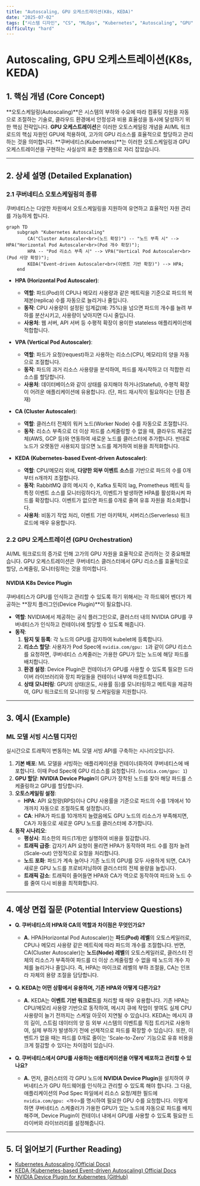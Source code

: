 ```yaml
---
title: "Autoscaling, GPU 오케스트레이션(K8s, KEDA)"
date: "2025-07-02"
tags: ["시스템 디자인", "CS", "MLOps", "Kubernetes", "Autoscaling", "GPU"]
difficulty: "hard"
---
```


# Autoscaling, GPU 오케스트레이션(K8s, KEDA)

## 1. 핵심 개념 (Core Concept)

**오토스케일링(Autoscaling)**은 시스템의 부하와 수요에 따라 컴퓨팅 자원을 자동으로 조절하는 기술로, 클라우드 환경에서 안정성과 비용 효율성을 동시에 달성하기 위한 핵심 전략입니다. **GPU 오케스트레이션**은 이러한 오토스케일링 개념을 AI/ML 워크로드의 핵심 자원인 GPU에 적용하여, 고가의 GPU 리소스를 효율적으로 할당하고 관리하는 것을 의미합니다. **쿠버네티스(Kubernetes)**는 이러한 오토스케일링과 GPU 오케스트레이션을 구현하는 사실상의 표준 플랫폼으로 자리 잡았습니다.

---

## 2. 상세 설명 (Detailed Explanation)

### 2.1 쿠버네티스 오토스케일링의 종류

쿠버네티스는 다양한 차원에서 오토스케일링을 지원하여 유연하고 효율적인 자원 관리를 가능하게 합니다.

```mermaid
graph TD
    subgraph "Kubernetes Autoscaling"
        CA("Cluster Autoscaler<br>(노드 확장)") -- "노드 부족 시" --> HPA("Horizontal Pod Autoscaler<br>(Pod 개수 확장)");
        HPA -- "Pod 리소스 부족 시" --> VPA("Vertical Pod Autoscaler<br>(Pod 사양 확장)");
        KEDA("Event-driven Autoscaler<br>(이벤트 기반 확장)") --> HPA;
    end
```

*   **HPA (Horizontal Pod Autoscaler)**:
    *   **역할**: 파드(Pod)의 CPU나 메모리 사용량과 같은 메트릭을 기준으로 파드의 복제본(replica) 수를 자동으로 늘리거나 줄입니다.
    *   **동작**: CPU 사용량이 설정된 임계값(예: 75%)을 넘으면 파드의 개수를 늘려 부하를 분산시키고, 사용량이 낮아지면 다시 줄입니다.
    *   **사용처**: 웹 서버, API 서버 등 수평적 확장이 용이한 stateless 애플리케이션에 적합합니다.

*   **VPA (Vertical Pod Autoscaler)**:
    *   **역할**: 파드가 요청(request)하고 사용하는 리소스(CPU, 메모리)의 양을 자동으로 조절합니다.
    *   **동작**: 파드의 과거 리소스 사용량을 분석하여, 파드를 재시작하고 더 적합한 리소스를 할당합니다.
    *   **사용처**: 데이터베이스와 같이 상태를 유지해야 하거나(Stateful), 수평적 확장이 어려운 애플리케이션에 유용합니다. (단, 파드 재시작이 필요하다는 단점 존재)

*   **CA (Cluster Autoscaler)**:
    *   **역할**: 클러스터 전체의 워커 노드(Worker Node) 수를 자동으로 조절합니다.
    *   **동작**: 리소스 부족으로 더 이상 파드를 스케줄링할 수 없을 때, 클라우드 제공업체(AWS, GCP 등)와 연동하여 새로운 노드를 클러스터에 추가합니다. 반대로 노드가 오랫동안 사용되지 않으면 노드를 제거하여 비용을 최적화합니다.

*   **KEDA (Kubernetes-based Event-driven Autoscaler)**:
    *   **역할**: CPU/메모리 외에, **다양한 외부 이벤트 소스**를 기반으로 파드의 수를 0개부터 n개까지 조절합니다.
    *   **동작**: RabbitMQ 큐의 메시지 수, Kafka 토픽의 lag, Prometheus 메트릭 등 특정 이벤트 소스를 모니터링하다가, 이벤트가 발생하면 HPA를 활성화시켜 파드를 확장합니다. 이벤트가 없으면 파드를 0개로 줄여 유휴 자원을 최소화합니다.
    *   **사용처**: 비동기 작업 처리, 이벤트 기반 아키텍처, 서버리스(Serverless) 워크로드에 매우 유용합니다.

### 2.2 GPU 오케스트레이션 (GPU Orchestration)

AI/ML 워크로드의 증가로 인해 고가의 GPU 자원을 효율적으로 관리하는 것    중요해졌습니다. GPU 오케스트레이션은 쿠버네티스 클러스터에서 GPU 리소스를 효율적으로 할당, 스케줄링, 모니터링하는 것을 의미합니다.

#### NVIDIA K8s Device Plugin
쿠버네티스가 GPU를 인식하고 관리할 수 있도록 하기 위해서는 각 하드웨어 벤더가 제공하는 **장치 플러그인(Device Plugin)**이 필요합니다.

*   **역할**: NVIDIA에서 제공하는 공식 플러그인으로, 클러스터 내의 NVIDIA GPU를 쿠버네티스가 인식하고 컨테이너에 할당할 수 있도록 해줍니다.
*   **동작**:
    1.  **탐지 및 등록**: 각 노드의 GPU를 감지하여 kubelet에 등록합니다.
    2.  **리소스 할당**: 사용자가 Pod Spec에 `nvidia.com/gpu: 1`과 같이 GPU 리소스를 요청하면, 쿠버네티스 스케줄러는 가용한 GPU가 있는 노드에 해당 파드를 배치합니다.
    3.  **환경 설정**: Device Plugin은 컨테이너가 GPU를 사용할 수 있도록 필요한 드라이버 라이브러리와 장치 파일들을 컨테이너 내부에 마운트합니다.
    4.  **상태 모니터링**: GPU의 상태(온도, 사용률 등)를 모니터링하고 메트릭을 제공하여, GPU 워크로드의 모니터링 및 스케일링을 지원합니다.

---

## 3. 예시 (Example)

### ML 모델 서빙 시스템 디자인

실시간으로 트래픽이 변동하는 ML 모델 서빙 API를 구축하는 시나리오입니다.

1.  **기본 배포**: ML 모델을 서빙하는 애플리케이션을 컨테이너화하여 쿠버네티스에 배포합니다. 이때 Pod Spec에 GPU 리소스를 요청합니다. (`nvidia.com/gpu: 1`)
2.  **GPU 할당**: **NVIDIA Device Plugin**이 GPU가 장착된 노드를 찾아 해당 파드를 스케줄링하고 GPU를 할당합니다.
3.  **오토스케일링 설정**:
    *   **HPA**: API 요청량(RPS)이나 CPU 사용률을 기준으로 파드의 수를 1개에서 10개까지 자동으로 조절하도록 설정합니다.
    *   **CA**: HPA가 파드를 10개까지 늘렸음에도 GPU 노드의 리소스가 부족해지면, CA가 자동으로 새로운 GPU 노드를 클러스터에 추가합니다.
4.  **동작 시나리오**:
    *   **평상시**: 최소한의 파드(1개)만 실행하여 비용을 절감합니다.
    *   **트래픽 급증**: 갑자기 API 요청이 몰리면 HPA가 동작하여 파드 수를 점차 늘려(Scale-out) 안정적으로 요청을 처리합니다.
    *   **노드 포화**: 파드가 계속 늘어나 기존 노드의 GPU를 모두 사용하게 되면, CA가 새로운 GPU 노드를 프로비저닝하여 클러스터의 전체 용량을 늘립니다.
    *   **트래픽 감소**: 트래픽이 줄어들면 HPA와 CA가 역으로 동작하여 파드와 노드 수를 줄여 다시 비용을 최적화합니다.

---

## 4. 예상 면접 질문 (Potential Interview Questions)

*   **Q. 쿠버네티스의 HPA와 CA의 역할과 차이점은 무엇인가요?**
    *   **A.** HPA(Horizontal Pod Autoscaler)는 **파드(Pod) 레벨**의 오토스케일러로, CPU나 메모리 사용량 같은 메트릭에 따라 파드의 개수를 조절합니다. 반면, CA(Cluster Autoscaler)는 **노드(Node) 레벨**의 오토스케일러로, 클러스터 전체의 리소스가 부족하여 파드를 더 이상 스케줄링할 수 없을 때 노드의 개수 자체를 늘리거나 줄입니다. 즉, HPA는 마이크로 레벨의 부하 조절을, CA는 인프라 자체의 용량 조절을 담당합니다.

*   **Q. KEDA는 어떤 상황에서 유용하며, 기존 HPA와 어떻게 다른가요?**
    *   **A.** KEDA는 **이벤트 기반 워크로드**를 처리할 때 매우 유용합니다. 기존 HPA는 CPU/메모리 사용량 기반으로 동작하여, 메시지 큐에 작업이 쌓여도 실제 CPU 사용량이 늘기 전까지는 스케일 아웃이 지연될 수 있습니다. KEDA는 메시지 큐의 길이, 스트림 데이터의 양 등 외부 시스템의 이벤트를 직접 트리거로 사용하여, 실제 부하가 발생하기 전에 선제적으로 파드를 확장할 수 있습니다. 또한, 이벤트가 없을 때는 파드를 0개로 줄이는 'Scale-to-Zero' 기능으로 유휴 비용을 크게 절감할 수 있다는 차이점이 있습니다.

*   **Q. 쿠버네티스에서 GPU를 사용하는 애플리케이션을 어떻게 배포하고 관리할 수 있나요?**
    *   **A.** 먼저, 클러스터의 각 GPU 노드에 **NVIDIA Device Plugin**을 설치하여 쿠버네티스가 GPU 하드웨어를 인식하고 관리할 수 있도록 해야 합니다. 그 다음, 애플리케이션의 Pod Spec 파일에서 리소스 요청/제한 필드에 `nvidia.com/gpu: <개수>`를 명시하여 필요한 GPU 수를 요청합니다. 이렇게 하면 쿠버네티스 스케줄러가 가용한 GPU가 있는 노드에 자동으로 파드를 배치해주며, Device Plugin이 컨테이너 내에서 GPU를 사용할 수 있도록 필요한 드라이버와 라이브러리를 설정해줍니다.

---

## 5. 더 읽어보기 (Further Reading)

*   [Kubernetes Autoscaling (Official Docs)](https://kubernetes.io/docs/tasks/run-application/horizontal-pod-autoscale/)
*   [KEDA (Kubernetes-based Event-driven Autoscaling) Official Docs](https://keda.sh/docs/2.13/concepts/)
*   [NVIDIA Device Plugin for Kubernetes (GitHub)](https://github.com/NVIDIA/k8s-device-plugin)